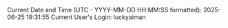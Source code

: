 Current Date and Time (UTC - YYYY-MM-DD HH:MM:SS formatted): 2025-06-25 19:31:55
Current User's Login: luckyaiman
